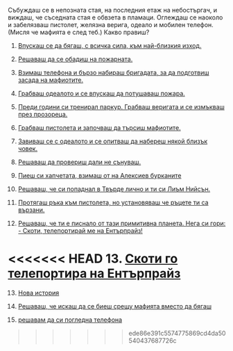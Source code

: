 Събуждаш се в непозната стая, на последния етаж на небостъргач, и виждаш, че съседната стая е обвзета в пламаци.
Оглеждаш се наоколо и забелязваш пистолет, желязна верига, одеало и мобилен телефон. (Мисля че мафията е след теб.)
Какво правиш?

1. [Впускаш се да бягаш, с всичка сила, към най-близкия изход.](./go_out/go_out.md)

2. [Решаваш да се обадиш на пожарната.](./fire-police/fire-police.md)

3. [Взимаш телефона и бързо набираш бригадата, за да подготвиш засада на мафиотите.](./call_pesho/call_pesho.md)

4. [Грабваш одеалото и се впускаш да потушаваш пожара.](./save_the_day/save_the_day.md)

5. [Преди години си тренирал паркур. Грабваш веригата и се измъкваш през прозореца.](./free_runner/free_runner.md)

6. [Грабваш пистолета и започваш да търсиш мафиотите.](./terminator/terminator.md)

7. [Завиваш се с одеалото и се опитваш да набереш някой близък човек.](./under_the_covers/under_the_covers.md)

8. [Решаваш да провериш дали не сънуваш.](./check_if_dreaming/check_if_dreaming.md)

9. [Пиеш си хапчетата, взимаш от на Алексиев бурканитe](./Aleksiev/TodorAleksiev.md)

10. [Решаваш, че си попаднал в Твърде лично и ти си Лиъм Нийсън.](./taken/taken.md)

11. [Протягаш ръка към пистолета, но установяваш че ръцете ти са вързани.](./tied_hands/tied_hands.md)

12. [Решаваш, че ти е писнало от тази примитивна планета. Нега си гори:](./Enterprise/Enterprise.md)
    [- Скоти, телепортирай ме на Ентърпрайз!](./Enterprise/Enterprise.md)

<<<<<<< HEAD
13. [Скоти го телепортира на Ентърпрайз](./Nanko/NankoStory.md)
=======
13. [Нова история](./stefan/stef.md)

14. [Решаваш, че искаш да се биеш срещу мафията вместо да бягаш](./kill_them/kill_them.md)

15. [решавам да си погледна телефона](./Newhistory26/newhistoryMitko.md)
>>>>>>> ede86e391c5574775869cd4da50540437687726c
